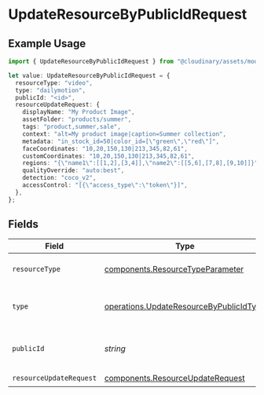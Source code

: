 # UpdateResourceByPublicIdRequest

## Example Usage

```typescript
import { UpdateResourceByPublicIdRequest } from "@cloudinary/assets/models/operations";

let value: UpdateResourceByPublicIdRequest = {
  resourceType: "video",
  type: "dailymotion",
  publicId: "<id>",
  resourceUpdateRequest: {
    displayName: "My Product Image",
    assetFolder: "products/summer",
    tags: "product,summer,sale",
    context: "alt=My product image|caption=Summer collection",
    metadata: "in_stock_id=50|color_id=[\"green\",\"red\"]",
    faceCoordinates: "10,20,150,130|213,345,82,61",
    customCoordinates: "10,20,150,130|213,345,82,61",
    regions: "{\"name1\":[[1,2],[3,4]],\"name2\":[[5,6],[7,8],[9,10]]}",
    qualityOverride: "auto:best",
    detection: "coco_v2",
    accessControl: "[{\"access_type\":\"token\"}]",
  },
};
```

## Fields

| Field                                                                                              | Type                                                                                               | Required                                                                                           | Description                                                                                        |
| -------------------------------------------------------------------------------------------------- | -------------------------------------------------------------------------------------------------- | -------------------------------------------------------------------------------------------------- | -------------------------------------------------------------------------------------------------- |
| `resourceType`                                                                                     | [components.ResourceTypeParameter](../../models/components/resourcetypeparameter.md)               | :heavy_check_mark:                                                                                 | The type the of asset.                                                                             |
| `type`                                                                                             | [operations.UpdateResourceByPublicIdType](../../models/operations/updateresourcebypublicidtype.md) | :heavy_check_mark:                                                                                 | The delivery type of the asset.                                                                    |
| `publicId`                                                                                         | *string*                                                                                           | :heavy_check_mark:                                                                                 | The public ID of the asset to update.                                                              |
| `resourceUpdateRequest`                                                                            | [components.ResourceUpdateRequest](../../models/components/resourceupdaterequest.md)               | :heavy_check_mark:                                                                                 | N/A                                                                                                |